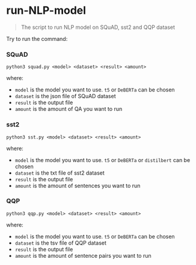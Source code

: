 # run-NLP-model
> The script to run NLP model on SQuAD, sst2 and QQP dataset 

Try to run the command:

### SQuAD

```shell
python3 squad.py <model> <dataset> <result> <amount>
```

where:

- `model` is the model you want to use.  `t5` or `DeBERTa` can be chosen
- `dataset` is the json file of SQuAD dataset
- `result` is the output file
- `amount` is the amount of QA you want to run 

### sst2

```shell
python3 sst.py <model> <dataset> <result> <amount>
```

where:

- `model` is the model you want to use.  `t5` or `DeBERTa` or `distilbert` can be chosen
- `dataset` is the txt file of sst2 dataset
- `result` is the output file
- `amount` is the amount of sentences you want to run

### QQP

```shell
python3 qqp.py <model> <dataset> <result> <amount>
```

where:

- `model` is the model you want to use.  `t5` or `DeBERTa` can be chosen
- `dataset` is the tsv file of QQP dataset
- `result` is the output file
- `amount` is the amount of sentence pairs you want to run 
